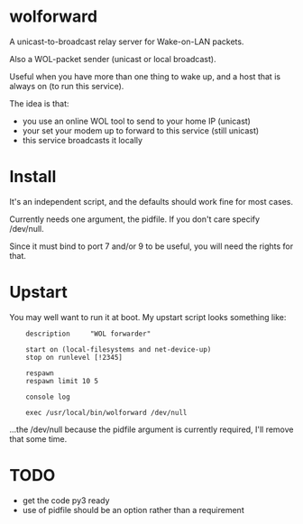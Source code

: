 # wolforward

A unicast-to-broadcast relay server for Wake-on-LAN packets.

Also a WOL-packet sender (unicast or local broadcast).


Useful when you have  more than one thing to wake up,
and a host that is always on (to run this service).

The idea is that:
- you use an online WOL tool to send to your home IP (unicast)
- your set your modem up to forward to this service (still unicast)
- this service broadcasts it locally



Install
===
It's an independent script, and the defaults should work fine for most cases.

Currently needs one argument, the pidfile. If you don't care specify /dev/null.

Since it must bind to port 7 and/or 9 to be useful, you will need the rights for that.


Upstart
====
You may well want to run it at boot.  My upstart script looks something like:

        description     "WOL forwarder"
        
        start on (local-filesystems and net-device-up)
        stop on runlevel [!2345]
        
        respawn
        respawn limit 10 5
        
        console log
        
        exec /usr/local/bin/wolforward /dev/null

...the /dev/null because the pidfile argument is currently required, I'll remove that some time.


TODO
===
* get the code py3 ready
* use of pidfile should be an option rather than a requirement